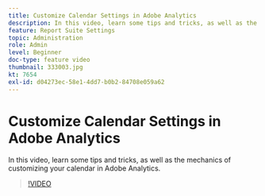```yaml
---
title: Customize Calendar Settings in Adobe Analytics
description: In this video, learn some tips and tricks, as well as the mechanics of customizing your calendar in Adobe Analytics.
feature: Report Suite Settings
topic: Administration
role: Admin
level: Beginner
doc-type: feature video
thumbnail: 333003.jpg
kt: 7654
exl-id: d04273ec-58e1-4dd7-b0b2-84708e059a62
---
```

# Customize Calendar Settings in Adobe Analytics

In this video, learn some tips and tricks, as well as the mechanics of customizing your calendar in Adobe Analytics.

>[!VIDEO](https://video.tv.adobe.com/v/333003/?quality=12&learn=on)
